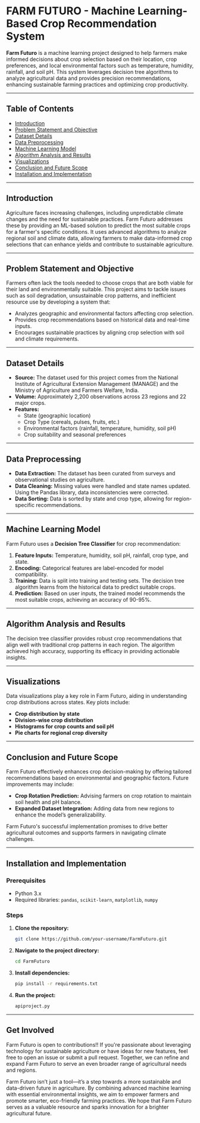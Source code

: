 # FARM FUTURO - Machine Learning-Based Crop Recommendation System

**Farm Futuro** is a machine learning project designed to help farmers make informed decisions about crop selection based on their location, crop preferences, and local environmental factors such as temperature, humidity, rainfall, and soil pH. This system leverages decision tree algorithms to analyze agricultural data and provides precision recommendations, enhancing sustainable farming practices and optimizing crop productivity.

---

## Table of Contents
- [Introduction](#introduction)
- [Problem Statement and Objective](#problem-statement-and-objective)
- [Dataset Details](#dataset-details)
- [Data Preprocessing](#data-preprocessing)
- [Machine Learning Model](#machine-learning-model)
- [Algorithm Analysis and Results](#algorithm-analysis-and-results)
- [Visualizations](#visualizations)
- [Conclusion and Future Scope](#conclusion-and-future-scope)
- [Installation and Implementation](#installation-and-implementation)

---

## Introduction

Agriculture faces increasing challenges, including unpredictable climate changes and the need for sustainable practices. Farm Futuro addresses these by providing an ML-based solution to predict the most suitable crops for a farmer's specific conditions. It uses advanced algorithms to analyze regional soil and climate data, allowing farmers to make data-informed crop selections that can enhance yields and contribute to sustainable agriculture.

---

## Problem Statement and Objective

Farmers often lack the tools needed to choose crops that are both viable for their land and environmentally suitable. This project aims to tackle issues such as soil degradation, unsustainable crop patterns, and inefficient resource use by developing a system that:
- Analyzes geographic and environmental factors affecting crop selection.
- Provides crop recommendations based on historical data and real-time inputs.
- Encourages sustainable practices by aligning crop selection with soil and climate requirements.

---

## Dataset Details

- **Source:** The dataset used for this project comes from the National Institute of Agricultural Extension Management (MANAGE) and the Ministry of Agriculture and Farmers Welfare, India.
- **Volume:** Approximately 2,200 observations across 23 regions and 22 major crops.
- **Features:**
  - State (geographic location)
  - Crop Type (cereals, pulses, fruits, etc.)
  - Environmental factors (rainfall, temperature, humidity, soil pH)
  - Crop suitability and seasonal preferences

---

## Data Preprocessing

- **Data Extraction:** The dataset has been curated from surveys and observational studies on agriculture.
- **Data Cleaning:** Missing values were handled and state names updated. Using the Pandas library, data inconsistencies were corrected.
- **Data Sorting:** Data is sorted by state and crop type, allowing for region-specific recommendations.

---

## Machine Learning Model

Farm Futuro uses a **Decision Tree Classifier** for crop recommendation:
1. **Feature Inputs:** Temperature, humidity, soil pH, rainfall, crop type, and state.
2. **Encoding:** Categorical features are label-encoded for model compatibility.
3. **Training:** Data is split into training and testing sets. The decision tree algorithm learns from the historical data to predict suitable crops.
4. **Prediction:** Based on user inputs, the trained model recommends the most suitable crops, achieving an accuracy of 90-95%.

---

## Algorithm Analysis and Results

The decision tree classifier provides robust crop recommendations that align well with traditional crop patterns in each region. The algorithm achieved high accuracy, supporting its efficacy in providing actionable insights.

---

## Visualizations

Data visualizations play a key role in Farm Futuro, aiding in understanding crop distributions across states. Key plots include:
- **Crop distribution by state**
- **Division-wise crop distribution**
- **Histograms for crop counts and soil pH**
- **Pie charts for regional crop diversity**

---

## Conclusion and Future Scope

Farm Futuro effectively enhances crop decision-making by offering tailored recommendations based on environmental and geographic factors. Future improvements may include:
- **Crop Rotation Prediction:** Advising farmers on crop rotation to maintain soil health and pH balance.
- **Expanded Dataset Integration:** Adding data from new regions to enhance the model’s generalizability.

Farm Futuro's successful implementation promises to drive better agricultural outcomes and supports farmers in navigating climate challenges.

---

## Installation and Implementation

### Prerequisites
- Python 3.x
- Required libraries: `pandas`, `scikit-learn`, `matplotlib`, `numpy`

### Steps
1. **Clone the repository:**
   ```bash
   git clone https://github.com/your-username/FarmFuturo.git
2. **Navigate to the project directory:**
   ```bash
   cd FarmFuturo
3. **Install dependencies:**
   ```bash
   pip install -r requirements.txt
4. **Run the project:**
   ```bash
   apiproject.py

---

## Get Involved

Farm Futuro is open to contributions!! If you're passionate about leveraging technology for sustainable agriculture or have ideas for new features, feel free to open an issue or submit a pull request. Together, we can refine and expand Farm Futuro to serve an even broader range of agricultural needs and regions.

Farm Futuro isn’t just a tool—it’s a step towards a more sustainable and data-driven future in agriculture. By combining advanced machine learning with essential environmental insights, we aim to empower farmers and promote smarter, eco-friendly farming practices. We hope that Farm Futuro serves as a valuable resource and sparks innovation for a brighter agricultural future.

